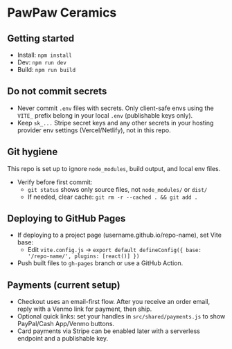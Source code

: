 # PawPaw Ceramics

## Getting started

- Install: `npm install`
- Dev: `npm run dev`
- Build: `npm run build`

## Do not commit secrets

- Never commit `.env` files with secrets. Only client-safe envs using the `VITE_` prefix belong in your local `.env` (publishable keys only).
- Keep `sk_...` Stripe secret keys and any other secrets in your hosting provider env settings (Vercel/Netlify), not in this repo.

## Git hygiene

This repo is set up to ignore `node_modules`, build output, and local env files.

- Verify before first commit:
  - `git status` shows only source files, not `node_modules/` or `dist/`
  - If needed, clear cache: `git rm -r --cached . && git add .`

## Deploying to GitHub Pages

- If deploying to a project page (username.github.io/repo-name), set Vite base:
  - Edit `vite.config.js` → `export default defineConfig({ base: '/repo-name/', plugins: [react()] })`
- Push built files to `gh-pages` branch or use a GitHub Action.

## Payments (current setup)

- Checkout uses an email-first flow. After you receive an order email, reply with a Venmo link for payment, then ship.
- Optional quick links: set your handles in `src/shared/payments.js` to show PayPal/Cash App/Venmo buttons.
- Card payments via Stripe can be enabled later with a serverless endpoint and a publishable key.

